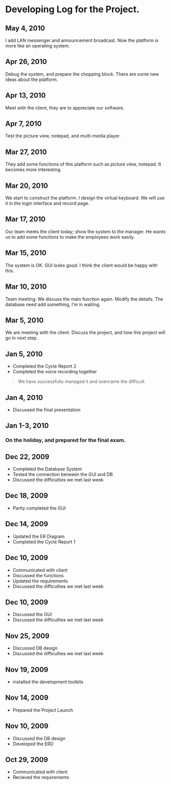 # Developing Log for the Project. #

## May 4, 2010 ##
I add LAN messenger and announcement broadcast. Now the platform is more like an operating system.

## Apr 26, 2010 ##
Debug the system, and prepare the chopping block. There are some new ideas about the platform.

## Apr 13, 2010 ##
Meet with the client, they are to appreciate our software.

## Apr 7, 2010 ##
Test the picture view, notepad, and multi-media player.

## Mar 27, 2010 ##
They add some functions of this platform such as picture view, notepad. It becomes more interesting.

## Mar 20, 2010 ##
We start to construct the platform. I design the virtual keyboard. We will use it in the login interface and record page.

## Mar 17, 2010 ##
Our team meets the client today; show the system to the manager. He wants us to add some functions to make the employees work easily.

## Mar 15, 2010 ##
The system is OK. GUI looks good. I think the client would be happy with this.

## Mar 10, 2010 ##
Team meeting. We discuss the main function again. Modify the details. The database need add something, I’m in waiting.

## Mar 5, 2010 ##
We are meeting with the client. Discuss the project, and how this project will go in next step.

## Jan 5, 2010 ##

  * Completed the Cycle Report 2
  * Completed the voice recording together
> We have successfully managed it and overcame the difficult

## Jan 4, 2010 ##
  * Discussed the final presentation

## Jan 1-3, 2010 ##
### On the holiday, and prepared for the final exam. ###

## Dec 22, 2009 ##
  * Completed the Database System
  * Tested the connection between the GUI and DB
  * Discussed the difficulties we met last week

## Dec 18, 2009 ##
  * Partly completed the GUI

## Dec 14, 2009 ##
  * Updated the ER Diagram
  * Completed the Cycle Report 1

## Dec 10, 2009 ##
  * Communicated with client
  * Discussed the functions
  * Updated the requirements
  * Discussed the difficulties we met last week

## Dec 10, 2009 ##
  * Discussed the GUI
  * Discussed the difficulties we met last week

## Nov 25, 2009 ##
  * Discussed DB design
  * Discussed the difficulties we met last week

## Nov 19, 2009 ##
  * installed the development toolkits

## Nov 14, 2009 ##
  * Prepared the Project Launch

## Nov 10, 2009 ##
  * Discussed the DB design
  * Developed the ERD

## Oct 29, 2009 ##
  * Communicated with client
  * Recieved the requirements